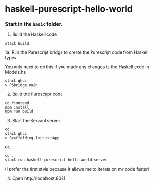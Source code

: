 # haskell-purescript-hello-world

### Start in the `basic` folder. 

1. Build the Haskell code

```
stack build
```

1a. Run the Purescript bridge to create the Purescript code from Haskell types

You only need to do this if you made any changes to the Haskell code in Models.hs

```
stack ghci
> PSBridge.main
```

2. Build the Purescript code

```
cd frontend
npm install
npm run build
```

3. Start the Servant server

```
cd ..
stack ghci
> Scaffolding.Init.runApp
```

or...

```
cd ..
stack run haskell-purescript-hello-world-server
```

(I prefer the first style because it allows me to iterate on my code faster)

4. Open http://localhost:8081
